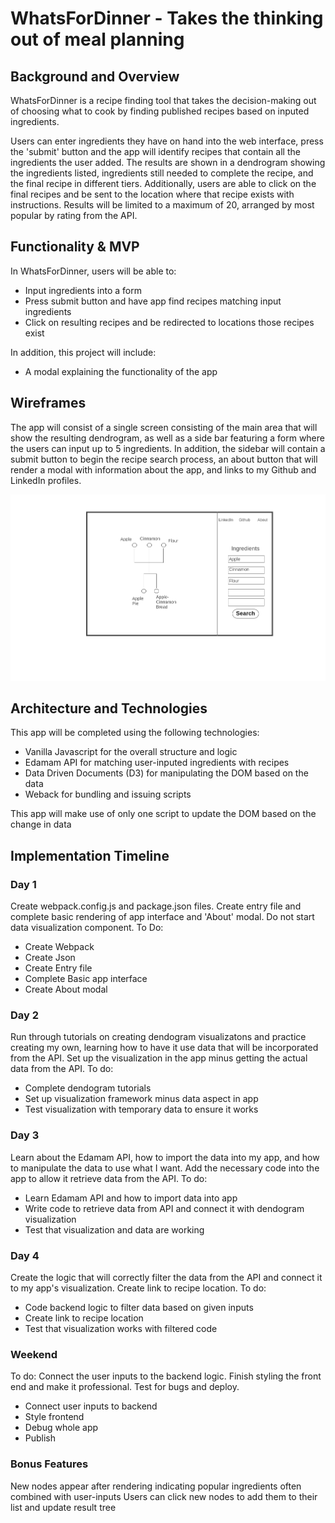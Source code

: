 # WhatsForDinner - Takes the thinking out of meal planning

## Background and Overview
WhatsForDinner is a recipe finding tool that takes the decision-making out of choosing what to cook by finding published recipes based on inputed ingredients.

Users can enter ingredients they have on hand into the web interface, press the 'submit' button and the app will identify recipes that contain all the ingredients the user added. The results are shown in a dendrogram showing the ingredients listed, ingredients still needed to complete the recipe, and the final recipe in different tiers. Additionally, users are able to click on the final recipes and be sent to the location where that recipe exists with instructions. Results will be limited to a maximum of 20, arranged by most popular by rating from the API.

## Functionality & MVP 
In WhatsForDinner, users will be able to:
  * Input ingredients into a form
  * Press submit button and have app find recipes matching input ingredients
  * Click on resulting recipes and be redirected to locations those recipes exist
  
In addition, this project will include:
  * A modal explaining the functionality of the app
  
## Wireframes

The app will consist of a single screen consisting of the main area that will show the resulting dendrogram, as well as a side bar featuring a form where the users can input up to 5 ingredients. In addition, the sidebar will contain a submit button to begin the recipe search process, an about button that will render a modal with information about the app, and links to my Github and LinkedIn profiles.

![wire frame](https://github.com/parfittchris/WhatsForDinner/blob/master/Images/Homepage.png)

## Architecture and Technologies
 This app will be completed using the following technologies:
  * Vanilla Javascript for the overall structure and logic
  * Edamam API for matching user-inputed ingredients with recipes 
  * Data Driven Documents (D3) for manipulating the DOM based on the data
  * Weback for bundling and issuing scripts
  
  This app will make use of only one script to update the DOM based on the change in data
  
## Implementation Timeline
### Day 1
Create webpack.config.js and package.json files. Create entry file and complete basic rendering of app interface and 'About' modal. Do not start data visualization component.
To Do:
  * Create Webpack
  * Create Json
  * Create Entry file
  * Complete Basic app interface
  * Create About modal

### Day 2
Run through tutorials on creating dendogram visualizatons and practice creating my own, learning how to have it use data that will be incorporated from the API. Set up the visualization in the app minus getting the actual data from the API.
To do:
  * Complete dendogram tutorials
  * Set up visualization framework minus data aspect in app
  * Test visualization with temporary data to ensure it works
  
### Day 3
Learn about the Edamam API, how to import the data into my app, and how to manipulate the data to use what I want. Add the necessary code into the app to allow it retrieve data from the API.
To do:
  * Learn Edamam API and how to import data into app
  * Write code to retrieve data from API and connect it with dendogram visualization
  * Test that visualization and data are working

### Day 4
Create the logic that will correctly filter the data from the API and connect it to my app's visualization. Create link to recipe location.
To do:
  * Code backend logic to filter data based on given inputs
  * Create link to recipe location
  * Test that visualization works with filtered code

### Weekend 
To do:
Connect the user inputs to the backend logic. Finish styling the front end and make it professional. Test for bugs and deploy.
  * Connect user inputs to backend
  * Style frontend
  * Debug whole app
  * Publish
  
### Bonus Features
New nodes appear after rendering indicating popular ingredients often combined with user-inputs
Users can click new nodes to add them to their list and update result tree
